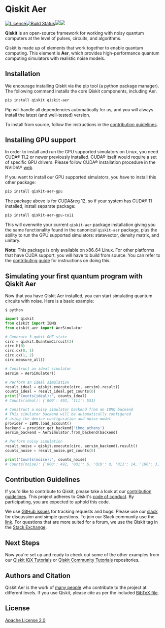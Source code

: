 # Qiskit Aer

[![License](https://img.shields.io/github/license/Qiskit/qiskit-aer.svg?style=popout-square)](https://opensource.org/licenses/Apache-2.0)[![Build Status](https://img.shields.io/travis/com/Qiskit/qiskit-aer/master.svg?style=popout-square)](https://travis-ci.com/Qiskit/qiskit-aer)[![](https://img.shields.io/github/release/Qiskit/qiskit-aer.svg?style=popout-square)](https://github.com/Qiskit/qiskit-aer/releases)[![](https://img.shields.io/pypi/dm/qiskit-aer.svg?style=popout-square)](https://pypi.org/project/qiskit-aer/)

**Qiskit** is an open-source framework for working with noisy quantum computers at the level of pulses, circuits, and algorithms.

Qiskit is made up of elements that work together to enable quantum computing. This element is **Aer**, which provides high-performance quantum computing simulators with realistic noise models.

## Installation

We encourage installing Qiskit via the pip tool (a python package manager). The following command installs the core Qiskit components, including Aer.

```bash
pip install qiskit qiskit-aer
```

Pip will handle all dependencies automatically for us, and you will always install the latest (and well-tested) version.

To install from source, follow the instructions in the [contribution guidelines](CONTRIBUTING.md).

## Installing GPU support

In order to install and run the GPU supported simulators on Linux, you need CUDA&reg; 11.2 or newer previously installed.
CUDA&reg; itself would require a set of specific GPU drivers. Please follow CUDA&reg; installation procedure in the NVIDIA&reg; [web](https://www.nvidia.com/drivers).

If you want to install our GPU supported simulators, you have to install this other package:

```bash
pip install qiskit-aer-gpu
```

The package above is for CUDA&reg 12, so if your system has CUDA&reg; 11 installed, install separate package:
```bash
pip install qiskit-aer-gpu-cu11
```

This will overwrite your current `qiskit-aer` package installation giving you
the same functionality found in the canonical `qiskit-aer` package, plus the
ability to run the GPU supported simulators: statevector, density matrix, and unitary.

**Note**: This package is only available on x86_64 Linux. For other platforms
that have CUDA support, you will have to build from source. You can refer to
the [contributing guide](CONTRIBUTING.md#building-with-gpu-support)
for instructions on doing this.

## Simulating your first quantum program with Qiskit Aer
Now that you have Qiskit Aer installed, you can start simulating quantum circuits with noise. Here is a basic example:

```
$ python
```

```python
import qiskit
from qiskit import IBMQ
from qiskit_aer import AerSimulator

# Generate 3-qubit GHZ state
circ = qiskit.QuantumCircuit(3)
circ.h(0)
circ.cx(0, 1)
circ.cx(1, 2)
circ.measure_all()

# Construct an ideal simulator
aersim = AerSimulator()

# Perform an ideal simulation
result_ideal = qiskit.execute(circ, aersim).result()
counts_ideal = result_ideal.get_counts(0)
print('Counts(ideal):', counts_ideal)
# Counts(ideal): {'000': 493, '111': 531}

# Construct a noisy simulator backend from an IBMQ backend
# This simulator backend will be automatically configured
# using the device configuration and noise model 
provider = IBMQ.load_account()
backend = provider.get_backend('ibmq_athens')
aersim_backend = AerSimulator.from_backend(backend)

# Perform noisy simulation
result_noise = qiskit.execute(circ, aersim_backend).result()
counts_noise = result_noise.get_counts(0)

print('Counts(noise):', counts_noise)
# Counts(noise): {'000': 492, '001': 6, '010': 8, '011': 14, '100': 3, '101': 14, '110': 18, '111': 469}
```

## Contribution Guidelines

If you'd like to contribute to Qiskit, please take a look at our
[contribution guidelines](CONTRIBUTING.md). This project adheres to Qiskit's [code of conduct](CODE_OF_CONDUCT.md). By participating, you are expected to uphold this code.

We use [GitHub issues](https://github.com/Qiskit/qiskit-aer/issues) for tracking requests and bugs. Please use our [slack](https://qiskit.slack.com) for discussion and simple questions. To join our Slack community use the [link](https://qiskit.slack.com/join/shared_invite/zt-fybmq791-hYRopcSH6YetxycNPXgv~A#/). For questions that are more suited for a forum, we use the Qiskit tag in the [Stack Exchange](https://quantumcomputing.stackexchange.com/questions/tagged/qiskit).

## Next Steps

Now you're set up and ready to check out some of the other examples from our
[Qiskit IQX Tutorials](https://github.com/Qiskit/qiskit-tutorials/tree/master/tutorials/simulators) or [Qiskit Community Tutorials](https://github.com/Qiskit/qiskit-community-tutorials/tree/master/aer) repositories.

## Authors and Citation

Qiskit Aer is the work of [many people](https://github.com/Qiskit/qiskit-aer/graphs/contributors) who contribute
to the project at different levels. If you use Qiskit, please cite as per the included [BibTeX file](https://github.com/Qiskit/qiskit/blob/master/Qiskit.bib).

## License

[Apache License 2.0](LICENSE.txt)
